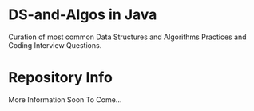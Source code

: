 # DS-and-Algos in Java
Curation of most common Data Structures and Algorithms Practices and Coding Interview Questions.

# Repository Info

More Information Soon To Come...
